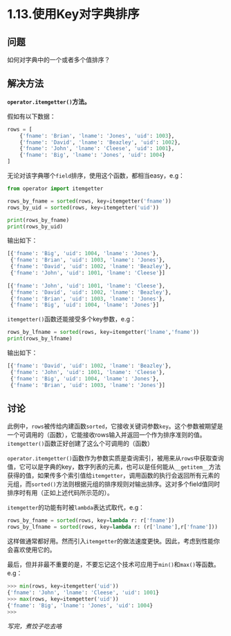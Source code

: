 # 1.13.使用Key对字典排序

## 问题

如何对字典中的一个或者多个值排序？

## 解决方法

**`operator.itemgetter()`方法。**

假如有以下数据：

```python
rows = [
    {'fname': 'Brian', 'lname': 'Jones', 'uid': 1003},
    {'fname': 'David', 'lname': 'Beazley', 'uid': 1002},
    {'fname': 'John', 'lname': 'Cleese', 'uid': 1001},
    {'fname': 'Big', 'lname': 'Jones', 'uid': 1004}
]
```

无论对该字典哪个`field`排序，使用这个函数，都相当easy，e.g：

```python
from operator import itemgetter

rows_by_fname = sorted(rows, key=itemgetter('fname'))
rows_by_uid = sorted(rows, key=itemgetter('uid'))

print(rows_by_fname)
print(rows_by_uid)
```

输出如下：

```python
[{'fname': 'Big', 'uid': 1004, 'lname': 'Jones'},
 {'fname': 'Brian', 'uid': 1003, 'lname': 'Jones'},
 {'fname': 'David', 'uid': 1002, 'lname': 'Beazley'},
 {'fname': 'John', 'uid': 1001, 'lname': 'Cleese'}]
 
[{'fname': 'John', 'uid': 1001, 'lname': 'Cleese'},
 {'fname': 'David', 'uid': 1002, 'lname': 'Beazley'},
 {'fname': 'Brian', 'uid': 1003, 'lname': 'Jones'},
 {'fname': 'Big', 'uid': 1004, 'lname': 'Jones'}]
```

`itemgetter()`函数还能接受多个key参数，e.g：

```python
rows_by_lfname = sorted(rows, key=itemgetter('lname','fname'))
print(rows_by_lfname)
```

输出如下：

```python
[{'fname': 'David', 'uid': 1002, 'lname': 'Beazley'},
 {'fname': 'John', 'uid': 1001, 'lname': 'Cleese'},
 {'fname': 'Big', 'uid': 1004, 'lname': 'Jones'},
 {'fname': 'Brian', 'uid': 1003, 'lname': 'Jones'}]
```

## 讨论

此例中，`rows`被传给内建函数`sorted`，它接收关键词参数`key`。这个参数被期望是一个可调用的（函数），它能接收rows输入并返回一个作为排序准则的值。`itemgetter()`函数正好创建了这么个可调用的（函数）

`operator.itemgetter()`函数作为参数实质是查询索引，被用来从`rows`中获取查询值，它可以是字典的key，数字列表的元素，也可以是任何能从`__getitem__`方法获得的值，如果传多个索引值给`itemgetter`，调用函数的执行会返回所有元素的元组，而`sorted()`方法则根据元组的排序规则对输出排序。这对多个field值同时排序时有用（正如上述代码所示范的）。

`itemgetter`的功能有时被`lambda`表达式取代，e.g：

```python
rows_by_fname = sorted(rows, key=lambda r: r['fname'])
rows_by_lfname = sorted(rows, key=lambda r: (r['lname'],r['fname']))
```

这样做通常都好用。然而引入`itemgetter`的做法速度更快。因此，考虑到性能你会喜欢使用它的。

最后，但并非最不重要的是，不要忘记这个技术可应用于`min()`和`max()`等函数。e.g：

```python
>>> min(rows, key=itemgetter('uid'))
{'fname': 'John', 'lname': 'Cleese', 'uid': 1001}
>>> max(rows, key=itemgetter('uid'))
{'fname': 'Big', 'lname': 'Jones', 'uid': 1004}
>>>
```

*写完，煮饺子吃去咯*
